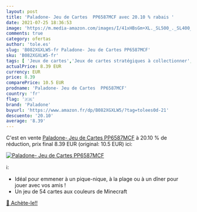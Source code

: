 ```yaml
---
layout: post
title: 'Paladone- Jeu de Cartes  PP6587MCF avec 20.10 % rabais '
date: 2021-07-25 18:36:53
image: 'https://m.media-amazon.com/images/I/41xHBsGm+XL._SL500_._SL400_.jpg'
comments: true
category: ofertas
author: 'tole.es'
slug: 'B082XGXLW5-fr Paladone- Jeu de Cartes PP6587MCF'
sku: 'B082XGXLW5-fr'
tags: [ 'Jeux de cartes','Jeux de cartes stratégiques à collectionner','Jeux de société','Jeux et Jouets','Jeux et jouets','paladone', ]
actualPrice: 8.39 EUR
currency: EUR
price: 8.39
comparePrice: 10.5 EUR
prodname: 'Paladone- Jeu de Cartes  PP6587MCF'
country: 'fr'
flag: '🇫🇷'
brand: 'Paladone'
buyurl: 'https://www.amazon.fr/dp/B082XGXLW5/?tag=tolees0d-21'
descuento: '20.10'
average: '8.39'
---
```


C'est en vente [Paladone- Jeu de Cartes  PP6587MCF](https://www.amazon.fr/dp/B082XGXLW5/?tag=tolees0d-21)  à  20.10 % de réduction, prix final  8.39 EUR (original: 10.5 EUR) ici:

[![Paladone- Jeu de Cartes  PP6587MCF](https://m.media-amazon.com/images/I/41xHBsGm+XL._SL500_._SL400_.jpg)](https://www.amazon.fr/dp/B082XGXLW5/?tag=tolees0d-21)

ℹ️:

- Idéal pour emmener à un pique-nique, à la plage ou à un dîner pour jouer avec vos amis !
- Un jeu de 54 cartes aux couleurs de Minecraft

[🛒 Achète-le!!](https://www.amazon.fr/dp/B082XGXLW5/?tag=tolees0d-21)
